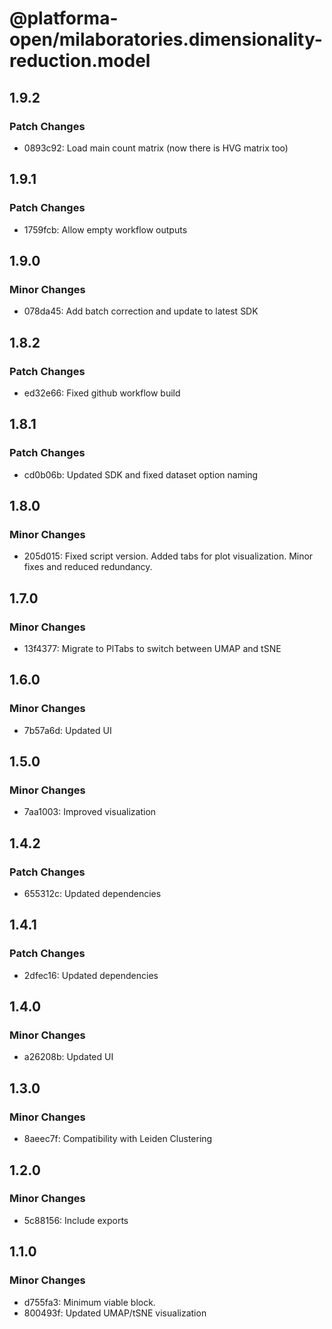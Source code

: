 # @platforma-open/milaboratories.dimensionality-reduction.model

## 1.9.2

### Patch Changes

- 0893c92: Load main count matrix (now there is HVG matrix too)

## 1.9.1

### Patch Changes

- 1759fcb: Allow empty workflow outputs

## 1.9.0

### Minor Changes

- 078da45: Add batch correction and update to latest SDK

## 1.8.2

### Patch Changes

- ed32e66: Fixed github workflow build

## 1.8.1

### Patch Changes

- cd0b06b: Updated SDK and fixed dataset option naming

## 1.8.0

### Minor Changes

- 205d015: Fixed script version. Added tabs for plot visualization. Minor fixes and reduced redundancy.

## 1.7.0

### Minor Changes

- 13f4377: Migrate to PlTabs to switch between UMAP and tSNE

## 1.6.0

### Minor Changes

- 7b57a6d: Updated UI

## 1.5.0

### Minor Changes

- 7aa1003: Improved visualization

## 1.4.2

### Patch Changes

- 655312c: Updated dependencies

## 1.4.1

### Patch Changes

- 2dfec16: Updated dependencies

## 1.4.0

### Minor Changes

- a26208b: Updated UI

## 1.3.0

### Minor Changes

- 8aeec7f: Compatibility with Leiden Clustering

## 1.2.0

### Minor Changes

- 5c88156: Include exports

## 1.1.0

### Minor Changes

- d755fa3: Minimum viable block.
- 800493f: Updated UMAP/tSNE visualization

